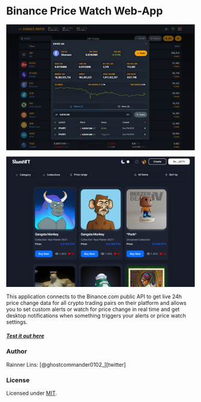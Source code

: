 [mit]: http://www.opensource.org/licenses/mit-license.php
[repo]: https://github.com/ghostcommander0102/ghostcommander0102/
[demo]: https://binance-theme.herokuapp.com//
[vue]: https://github.com/vuejs/vue
[node]: https://nodejs.org/

# Binance Price Watch Web-App

![Binnace-Watch](https://github.com/ghostcommander0102/ghostcommander0102/blob/main/thumb.jpg)

![NFT Website](https://github.com/ghostcommander0102/ghostcommander0102/blob/main/NFTWebsite.png)

This application connects to the Binance.com public API to get live 24h price change data for all crypto trading pairs on their platform and allows you to set custom alerts or watch for price change in real time and get desktop notifications when something triggers your alerts or price watch settings.

##### [Test it out here][demo]

### Author

Rainner Lins: [@ghostcommander0102_][twitter]

### License

Licensed under [MIT][mit].
